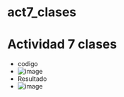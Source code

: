 # act7_clases
 # Actividad 7 clases
 - codigo
 - ![image](https://github.com/user-attachments/assets/26377562-6c86-4b1c-abd7-b3c3c7411d4f)
 - Resultado
 - ![image](https://github.com/user-attachments/assets/987d197a-dcdf-4cc8-992b-1553cde56021)

